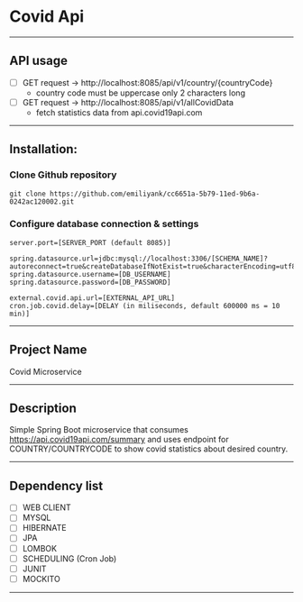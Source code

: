 # Covid Api
***
## API usage
- [ ] GET request -> http://localhost:8085/api/v1/country/{countryCode} 
  * country code must be uppercase only 2 characters long 
- [ ] GET request -> http://localhost:8085/api/v1/allCovidData
  * fetch statistics data from api.covid19api.com
***

## Installation:
### Clone Github repository

```
git clone https://github.com/emiliyank/cc6651a-5b79-11ed-9b6a-0242ac120002.git
```

### Configure database connection & settings
```
server.port=[SERVER_PORT (default 8085)] 

spring.datasource.url=jdbc:mysql://localhost:3306/[SCHEMA_NAME]?autoreconnect=true&createDatabaseIfNotExist=true&characterEncoding=utf8
spring.datasource.username=[DB_USERNAME]
spring.datasource.password=[DB_PASSWORD]

external.covid.api.url=[EXTERNAL_API_URL]
cron.job.covid.delay=[DELAY (in miliseconds, default 600000 ms = 10 min)] 
```
***

## Project Name
Covid Microservice
***
## Description
Simple Spring Boot microservice that consumes https://api.covid19api.com/summary and uses endpoint for COUNTRY/COUNTRYCODE to show covid statistics about desired country.
***
## Dependency list
- [ ] WEB CLIENT 
- [ ] MYSQL  
- [ ] HIBERNATE
- [ ] JPA
- [ ] LOMBOK
- [ ] SCHEDULING (Cron Job)
- [ ] JUNIT
- [ ] MOCKITO

***